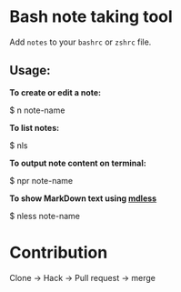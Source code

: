 Bash note taking tool
=====================

Add `notes` to your `bashrc` or `zshrc` file.

Usage:
------

**To create or edit a note:**

$ n note-name

**To list notes:**

$ nls

**To output note content on terminal:**

$ npr note-name

**To show MarkDown text using [mdless](http://brettterpstra.com/projects/mdless/)**

$ nless note-name

Contribution
============

Clone -> Hack -> Pull request -> merge
